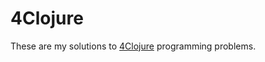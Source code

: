 # 4Clojure

These are my solutions to [4Clojure](http://www.4clojure.com/problems) programming problems.
